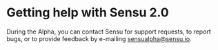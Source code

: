 # Getting help with Sensu 2.0

During the Alpha, you can contact Sensu for support requests, to report bugs, or to provide feedback by e-mailing sensualpha@sensu.io.
